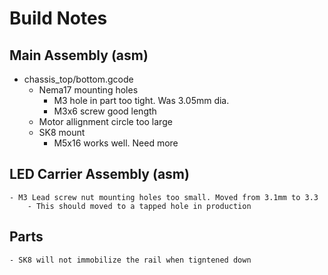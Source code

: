# Build Notes

## Main Assembly (asm)
- chassis_top/bottom.gcode 
    - Nema17 mounting holes 
        - M3 hole in part too tight. Was 3.05mm dia.
        - M3x6 screw good length
    - Motor allignment circle too large
    - SK8 mount
        - M5x16 works well. Need more

## LED Carrier Assembly (asm)
    - M3 Lead screw nut mounting holes too small. Moved from 3.1mm to 3.3
        - This should moved to a tapped hole in production

## Parts
    - SK8 will not immobilize the rail when tigntened down

    
